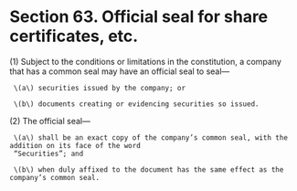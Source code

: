 # Section 63. Official seal for share certificates, etc.

\(1\) Subject to the conditions or limitations in the constitution, a company that has a common seal may have an official seal to seal—

     \(a\) securities issued by the company; or

     \(b\) documents creating or evidencing securities so issued.

\(2\) The official seal—

     \(a\) shall be an exact copy of the company’s common seal, with the addition on its face of the word  
     “Securities”; and

     \(b\) when duly affixed to the document has the same effect as the company’s common seal.

